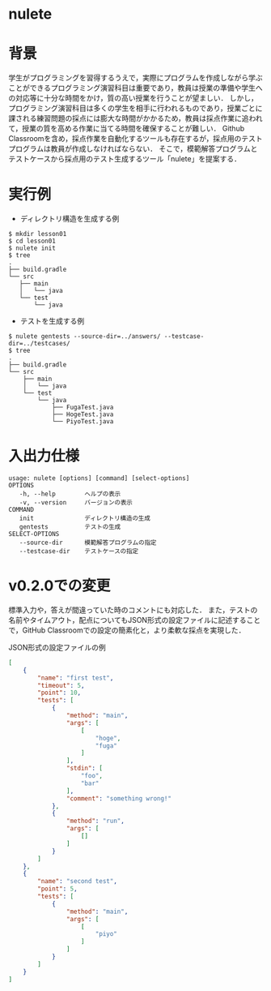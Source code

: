 # nulete

# 背景
学生がプログラミングを習得するうえで，実際にプログラムを作成しながら学ぶことができるプログラミング演習科目は重要であり，教員は授業の準備や学生への対応等に十分な時間をかけ，質の高い授業を行うことが望ましい．
しかし，プログラミング演習科目は多くの学生を相手に行われるものであり，授業ごとに課される練習問題の採点には膨大な時間がかかるため，教員は採点作業に追われて，授業の質を高める作業に当てる時間を確保することが難しい．
Github Classroomを含め，採点作業を自動化するツールも存在するが，採点用のテストプログラムは教員が作成しなければならない．
そこで，模範解答プログラムとテストケースから採点用のテスト生成するツール「nulete」を提案する．

# 実行例
- ディレクトリ構造を生成する例
```
$ mkdir lesson01
$ cd lesson01
$ nulete init
$ tree
.
├── build.gradle
└── src
   ├── main
   │   └── java
   └── test
       └── java
```

- テストを生成する例
```
$ nulete gentests --source-dir=../answers/ --testcase-dir=../testcases/
$ tree
.
├── build.gradle
└── src
    ├── main
    │   └── java
    └── test
        └── java
            ├── FugaTest.java
            ├── HogeTest.java
            └── PiyoTest.java
```

# 入出力仕様
```
usage: nulete [options] [command] [select-options]
OPTIONS
   -h, --help        ヘルプの表示
   -v, --version     バージョンの表示
COMMAND
   init              ディレクトリ構造の生成
   gentests          テストの生成
SELECT-OPTIONS
   --source-dir      模範解答プログラムの指定
   --testcase-dir    テストケースの指定
```

# v0.2.0での変更
標準入力や，答えが間違っていた時のコメントにも対応した．
また，テストの名前やタイムアウト，配点についてもJSON形式の設定ファイルに記述することで，GitHub Classroomでの設定の簡素化と，より柔軟な採点を実現した．

JSON形式の設定ファイルの例
```json
[
    {
        "name": "first test",
        "timeout": 5,
        "point": 10,
        "tests": [
            {
                "method": "main",
                "args": [
                    [
                        "hoge",
                        "fuga"
                    ]
                ],
                "stdin": [
                    "foo",
                    "bar"
                ],
                "comment": "something wrong!"
            },
            {
                "method": "run",
                "args": [
                    []
                ]
            }
        ]
    },
    {
        "name": "second test",
        "point": 5,
        "tests": [
            {
                "method": "main",
                "args": [
                    [
                        "piyo"
                    ]
                ]
            }
        ]
    }
]
```
